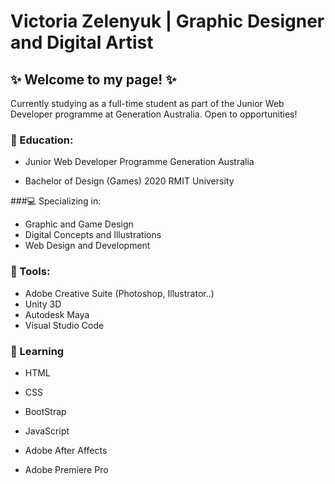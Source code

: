 # Victoria Zelenyuk | Graphic Designer and Digital Artist
## ✨ Welcome to my page! ✨

Currently studying as a full-time student as part of the Junior Web Developer programme at Generation Australia.
Open to opportunities! 

### 📜 Education:
- Junior Web Developer Programme
Generation Australia

- Bachelor of Design (Games) 2020
RMIT University

###💻 Specializing in:
- Graphic and Game Design
- Digital Concepts and Illustrations
- Web Design and Development

### 🔨 Tools:
- Adobe Creative Suite (Photoshop, Illustrator..)
- Unity 3D
- Autodesk Maya
- Visual Studio Code 

### 🧠 Learning
- HTML
- CSS
- BootStrap
- JavaScript

- Adobe After Affects 
- Adobe Premiere Pro
